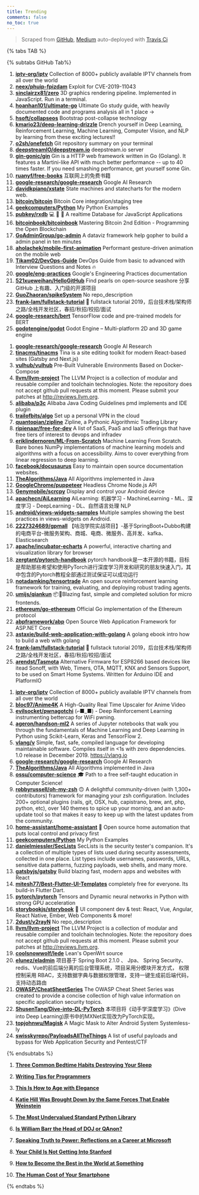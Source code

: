 ```yaml
---
title: Trending
comments: false
no_toc: true
---
```


> Scraped from [GitHub](https://github.com/trending), [Medium](https://medium.com/topic/popular)
auto-deployed with [Travis Ci](https://travis-ci.org/)

{% tabs TAB %}
<!-- tab GitHub -->
{% subtabs GitHub Tab%}
<!-- tab Daily -->
1. [**iptv-org/iptv**](https://github.com/iptv-org/iptv)
Collection of 8000+ publicly available IPTV channels from all over the world
2. [**neex/phuip-fpizdam**](https://github.com/neex/phuip-fpizdam)
Exploit for CVE-2019-11043
3. [**sinclairzx81/zero**](https://github.com/sinclairzx81/zero)
3D graphics rendering pipeline. Implemented in JavaScript. Run in a terminal.
4. [**hoanhan101/ultimate-go**](https://github.com/hoanhan101/ultimate-go)
Ultimate Go study guide, with heavily documented code and programs analysis all in 1 place →
5. [**hsoft/collapseos**](https://github.com/hsoft/collapseos)
Bootstrap post-collapse technology
6. [**kmario23/deep-learning-drizzle**](https://github.com/kmario23/deep-learning-drizzle)
Drench yourself in Deep Learning, Reinforcement Learning, Machine Learning, Computer Vision, and NLP by learning from these exciting lectures!!
7. [**o2sh/onefetch**](https://github.com/o2sh/onefetch)
Git repository summary on your terminal
8. [**deepstreamIO/deepstream.io**](https://github.com/deepstreamIO/deepstream.io)
deepstream.io server
9. [**gin-gonic/gin**](https://github.com/gin-gonic/gin)
Gin is a HTTP web framework written in Go (Golang). It features a Martini-like API with much better performance -- up to 40 times faster. If you need smashing performance, get yourself some Gin.
10. [**ruanyf/free-books**](https://github.com/ruanyf/free-books)
互联网上的免费书籍
11. [**google-research/google-research**](https://github.com/google-research/google-research)
Google AI Research
12. [**davidkpiano/xstate**](https://github.com/davidkpiano/xstate)
State machines and statecharts for the modern web.
13. [**bitcoin/bitcoin**](https://github.com/bitcoin/bitcoin)
Bitcoin Core integration/staging tree
14. [**geekcomputers/Python**](https://github.com/geekcomputers/Python)
My Python Examples
15. [**pubkey/rxdb**](https://github.com/pubkey/rxdb)
💻 🔄 📱 A realtime Database for JavaScript Applications
16. [**bitcoinbook/bitcoinbook**](https://github.com/bitcoinbook/bitcoinbook)
Mastering Bitcoin 2nd Edition - Programming the Open Blockchain
17. [**GoAdminGroup/go-admin**](https://github.com/GoAdminGroup/go-admin)
A dataviz framework help gopher to build a admin panel in ten minutes
18. [**aholachek/mobile-first-animation**](https://github.com/aholachek/mobile-first-animation)
Performant gesture-driven animation on the mobile web
19. [**Tikam02/DevOps-Guide**](https://github.com/Tikam02/DevOps-Guide)
DevOps Guide from basic to advanced with Interview Questions and Notes 🔥
20. [**google/eng-practices**](https://github.com/google/eng-practices)
Google's Engineering Practices documentation
21. [**521xueweihan/HelloGitHub**](https://github.com/521xueweihan/HelloGitHub)
Find pearls on open-source seashore 分享 GitHub 上有趣、入门级的开源项目
22. [**GuoZhaoran/spikeSystem**](https://github.com/GuoZhaoran/spikeSystem)
No repo_description
23. [**frank-lam/fullstack-tutorial**](https://github.com/frank-lam/fullstack-tutorial)
🚀 fullstack tutorial 2019，后台技术栈/架构师之路/全栈开发社区，春招/秋招/校招/面试
24. [**google-research/bert**](https://github.com/google-research/bert)
TensorFlow code and pre-trained models for BERT
25. [**godotengine/godot**](https://github.com/godotengine/godot)
Godot Engine – Multi-platform 2D and 3D game engine
<!-- endtab -->
<!-- tab Weekly -->
1. [**google-research/google-research**](https://github.com/google-research/google-research)
Google AI Research
2. [**tinacms/tinacms**](https://github.com/tinacms/tinacms)
Tina is a site editing toolkit for modern React-based sites (Gatsby and Next.js)
3. [**vulhub/vulhub**](https://github.com/vulhub/vulhub)
Pre-Built Vulnerable Environments Based on Docker-Compose
4. [**llvm/llvm-project**](https://github.com/llvm/llvm-project)
The LLVM Project is a collection of modular and reusable compiler and toolchain technologies. Note: the repository does not accept github pull requests at this moment. Please submit your patches at http://reviews.llvm.org.
5. [**alibaba/p3c**](https://github.com/alibaba/p3c)
Alibaba Java Coding Guidelines pmd implements and IDE plugin
6. [**trailofbits/algo**](https://github.com/trailofbits/algo)
Set up a personal VPN in the cloud
7. [**quantopian/zipline**](https://github.com/quantopian/zipline)
Zipline, a Pythonic Algorithmic Trading Library
8. [**ripienaar/free-for-dev**](https://github.com/ripienaar/free-for-dev)
A list of SaaS, PaaS and IaaS offerings that have free tiers of interest to devops and infradev
9. [**eriklindernoren/ML-From-Scratch**](https://github.com/eriklindernoren/ML-From-Scratch)
Machine Learning From Scratch. Bare bones NumPy implementations of machine learning models and algorithms with a focus on accessibility. Aims to cover everything from linear regression to deep learning.
10. [**facebook/docusaurus**](https://github.com/facebook/docusaurus)
Easy to maintain open source documentation websites.
11. [**TheAlgorithms/Java**](https://github.com/TheAlgorithms/Java)
All Algorithms implemented in Java
12. [**GoogleChrome/puppeteer**](https://github.com/GoogleChrome/puppeteer)
Headless Chrome Node.js API
13. [**Genymobile/scrcpy**](https://github.com/Genymobile/scrcpy)
Display and control your Android device
14. [**apachecn/AiLearning**](https://github.com/apachecn/AiLearning)
AiLearning: 机器学习 - MachineLearning - ML、深度学习 - DeepLearning - DL、自然语言处理 NLP
15. [**android/views-widgets-samples**](https://github.com/android/views-widgets-samples)
Multiple samples showing the best practices in views-widgets on Android.
16. [**2227324689/gpmall**](https://github.com/2227324689/gpmall)
【咕泡学院实战项目】-基于SpringBoot+Dubbo构建的电商平台-微服务架构、商城、电商、微服务、高并发、kafka、Elasticsearch
17. [**apache/incubator-echarts**](https://github.com/apache/incubator-echarts)
A powerful, interactive charting and visualization library for browser
18. [**zergtant/pytorch-handbook**](https://github.com/zergtant/pytorch-handbook)
pytorch handbook是一本开源的书籍，目标是帮助那些希望和使用PyTorch进行深度学习开发和研究的朋友快速入门，其中包含的Pytorch教程全部通过测试保证可以成功运行
19. [**notadamking/tensortrade**](https://github.com/notadamking/tensortrade)
An open source reinforcement learning framework for training, evaluating, and deploying robust trading agents.
20. [**umijs/qiankun**](https://github.com/umijs/qiankun)
📦🚀Blazing fast, simple and completed solution for micro frontends.
21. [**ethereum/go-ethereum**](https://github.com/ethereum/go-ethereum)
Official Go implementation of the Ethereum protocol
22. [**abpframework/abp**](https://github.com/abpframework/abp)
Open Source Web Application Framework for ASP.NET Core
23. [**astaxie/build-web-application-with-golang**](https://github.com/astaxie/build-web-application-with-golang)
A golang ebook intro how to build a web with golang
24. [**frank-lam/fullstack-tutorial**](https://github.com/frank-lam/fullstack-tutorial)
🚀 fullstack tutorial 2019，后台技术栈/架构师之路/全栈开发社区，春招/秋招/校招/面试
25. [**arendst/Tasmota**](https://github.com/arendst/Tasmota)
Alternative Firmware for ESP8266 based devices like itead Sonoff, with Web, Timers, OTA, MQTT, KNX and Sensors Support, to be used on Smart Home Systems. Written for Arduino IDE and PlatformIO
<!-- endtab -->
<!-- tab Monthly -->
1. [**iptv-org/iptv**](https://github.com/iptv-org/iptv)
Collection of 8000+ publicly available IPTV channels from all over the world
2. [**bloc97/Anime4K**](https://github.com/bloc97/Anime4K)
A High-Quality Real Time Upscaler for Anime Video
3. [**evilsocket/pwnagotchi**](https://github.com/evilsocket/pwnagotchi)
(⌐■_■) - Deep Reinforcement Learning instrumenting bettercap for WiFi pwning.
4. [**ageron/handson-ml2**](https://github.com/ageron/handson-ml2)
A series of Jupyter notebooks that walk you through the fundamentals of Machine Learning and Deep Learning in Python using Scikit-Learn, Keras and TensorFlow 2.
5. [**vlang/v**](https://github.com/vlang/v)
Simple, fast, safe, compiled language for developing maintainable software. Compiles itself in <1s with zero dependencies. 1.0 release in December 2019. https://vlang.io
6. [**google-research/google-research**](https://github.com/google-research/google-research)
Google AI Research
7. [**TheAlgorithms/Java**](https://github.com/TheAlgorithms/Java)
All Algorithms implemented in Java
8. [**ossu/computer-science**](https://github.com/ossu/computer-science)
🎓 Path to a free self-taught education in Computer Science!
9. [**robbyrussell/oh-my-zsh**](https://github.com/robbyrussell/oh-my-zsh)
🙃 A delightful community-driven (with 1,300+ contributors) framework for managing your zsh configuration. Includes 200+ optional plugins (rails, git, OSX, hub, capistrano, brew, ant, php, python, etc), over 140 themes to spice up your morning, and an auto-update tool so that makes it easy to keep up with the latest updates from the community.
10. [**home-assistant/home-assistant**](https://github.com/home-assistant/home-assistant)
🏡 Open source home automation that puts local control and privacy first
11. [**geekcomputers/Python**](https://github.com/geekcomputers/Python)
My Python Examples
12. [**danielmiessler/SecLists**](https://github.com/danielmiessler/SecLists)
SecLists is the security tester's companion. It's a collection of multiple types of lists used during security assessments, collected in one place. List types include usernames, passwords, URLs, sensitive data patterns, fuzzing payloads, web shells, and many more.
13. [**gatsbyjs/gatsby**](https://github.com/gatsbyjs/gatsby)
Build blazing fast, modern apps and websites with React
14. [**mitesh77/Best-Flutter-UI-Templates**](https://github.com/mitesh77/Best-Flutter-UI-Templates)
completely free for everyone. Its build-in Flutter Dart.
15. [**pytorch/pytorch**](https://github.com/pytorch/pytorch)
Tensors and Dynamic neural networks in Python with strong GPU acceleration
16. [**storybookjs/storybook**](https://github.com/storybookjs/storybook)
📓 UI component dev & test: React, Vue, Angular, React Native, Ember, Web Components & more!
17. [**2dust/v2rayN**](https://github.com/2dust/v2rayN)
No repo_description
18. [**llvm/llvm-project**](https://github.com/llvm/llvm-project)
The LLVM Project is a collection of modular and reusable compiler and toolchain technologies. Note: the repository does not accept github pull requests at this moment. Please submit your patches at http://reviews.llvm.org.
19. [**coolsnowwolf/lede**](https://github.com/coolsnowwolf/lede)
Lean's OpenWrt source
20. [**elunez/eladmin**](https://github.com/elunez/eladmin)
项目基于 Spring Boot 2.1.0 、 Jpa、 Spring Security、redis、Vue的前后端分离的后台管理系统，项目采用分模块开发方式， 权限控制采用 RBAC，支持数据字典与数据权限管理，支持一键生成前后端代码，支持动态路由
21. [**OWASP/CheatSheetSeries**](https://github.com/OWASP/CheatSheetSeries)
The OWASP Cheat Sheet Series was created to provide a concise collection of high value information on specific application security topics.
22. [**ShusenTang/Dive-into-DL-PyTorch**](https://github.com/ShusenTang/Dive-into-DL-PyTorch)
本项目将《动手学深度学习》(Dive into Deep Learning)原书中的MXNet实现改为PyTorch实现。
23. [**topjohnwu/Magisk**](https://github.com/topjohnwu/Magisk)
A Magic Mask to Alter Android System Systemless-ly
24. [**swisskyrepo/PayloadsAllTheThings**](https://github.com/swisskyrepo/PayloadsAllTheThings)
A list of useful payloads and bypass for Web Application Security and Pentest/CTF
<!-- endtab -->
{% endsubtabs %}
<!-- endtab --><!-- tab Medium -->
1. [**Three Common Bedtime Habits Destroying Your Sleep​**](https://elemental.medium.com/3-common-bedtime-habits-destroying-your-sleep-a4f5fe5e4c08?source=topic_page---------------------------20)

2. [**Writing Tips for Programmers**](https://medium.com/better-programming/writing-tips-for-programmers-151976874276?source=topic_page---------0------------------1)

3. [**This Is How to Age with Elegance**](https://medium.com/personal-growth/this-is-how-to-age-with-elegance-40350f24ba88?source=topic_page---------1------------------1)

4. [**Katie Hill Was Brought Down by the Same Forces That Enable Weinstein**](https://gen.medium.com/katie-hill-was-brought-down-by-the-same-forces-that-enable-weinstein-e46ea59d7493?source=topic_page---------2------------------1)

5. [**The Most Undervalued Standard Python Library**](https://towardsdatascience.com/the-most-undervalued-standard-python-library-14021632f692?source=topic_page---------4------------------1)

6. [**Is William Barr the Head of DOJ or QAnon?**](https://gen.medium.com/is-william-barr-the-head-of-doj-or-qanon-58d68fc3a31?source=topic_page---------5------------------1)

7. [**Speaking Truth to Power: Reflections on a Career at Microsoft**](https://onezero.medium.com/speaking-truth-to-power-reflections-on-a-career-at-microsoft-90f80a449e36?source=topic_page---------6------------------1)

8. [**Your Child Is Not Getting Into Stanford**](https://thebolditalic.com/your-child-is-not-getting-into-stanford-52604cc00c9c?source=topic_page---------7------------------1)

9. [**How to Become the Best in the World at Something**](https://forge.medium.com/how-to-become-the-best-in-the-world-at-something-f1b658f93428?source=topic_page---------8------------------1)

10. [**The Human Cost of Your Smartphone**](https://onezero.medium.com/the-human-cost-of-your-smartphone-d583a2b6f356?source=topic_page---------9------------------1)

<!-- endtab -->
{% endtabs %}
